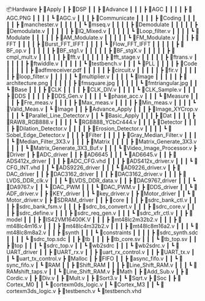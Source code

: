 📦Hardware
 ┣ 📂Apply
 ┃ ┣ 📂DSP
 ┃ ┃ ┣ 📂Advance
 ┃ ┃ ┃ ┣ 📂AGC
 ┃ ┃ ┃ ┃ ┣ 📜AGC.PNG
 ┃ ┃ ┃ ┃ ┗ 📜AGC.v
 ┃ ┃ ┃ ┣ 📂Communicate
 ┃ ┃ ┃ ┃ ┣ 📂Coding
 ┃ ┃ ┃ ┃ ┃ ┣ 📜manchester.v
 ┃ ┃ ┃ ┃ ┃ ┗ 📜mseq.v
 ┃ ┃ ┃ ┃ ┣ 📂Demodulate
 ┃ ┃ ┃ ┃ ┃ ┣ 📜Demodulate.v
 ┃ ┃ ┃ ┃ ┃ ┣ 📜IQ_Mixed.v
 ┃ ┃ ┃ ┃ ┃ ┗ 📜Loop_filter.v
 ┃ ┃ ┃ ┃ ┗ 📂Modulate
 ┃ ┃ ┃ ┃ ┃ ┣ 📜AM_Modulate.v
 ┃ ┃ ┃ ┃ ┃ ┗ 📜FM_Modulate.v
 ┃ ┃ ┃ ┣ 📂FFT
 ┃ ┃ ┃ ┃ ┣ 📂Burst_FFT_IFFT
 ┃ ┃ ┃ ┃ ┗ 📂Flow_FFT_IFFT
 ┃ ┃ ┃ ┃ ┃ ┣ 📜BF_op.v
 ┃ ┃ ┃ ┃ ┃ ┣ 📜BF_stg1.v
 ┃ ┃ ┃ ┃ ┃ ┣ 📜BF_stgX.v
 ┃ ┃ ┃ ┃ ┃ ┣ 📜cmpl_mult.v
 ┃ ┃ ┃ ┃ ┃ ┣ 📜fft.v
 ┃ ┃ ┃ ┃ ┃ ┣ 📜fft_stage.v
 ┃ ┃ ┃ ┃ ┃ ┣ 📜ftrans.v
 ┃ ┃ ┃ ┃ ┃ ┣ 📜ftwiddle.v
 ┃ ┃ ┃ ┃ ┃ ┗ 📜testbench.v
 ┃ ┃ ┃ ┗ 📂PLL
 ┃ ┃ ┃ ┃ ┣ 📂Code
 ┃ ┃ ┃ ┃ ┃ ┣ 📜adfmreceiver.pdf
 ┃ ┃ ┃ ┃ ┃ ┣ 📜circuit.v
 ┃ ┃ ┃ ┃ ┃ ┣ 📜fir.v
 ┃ ┃ ┃ ┃ ┃ ┣ 📜loop_filter.v
 ┃ ┃ ┃ ┃ ┃ ┗ 📜multiplier.v
 ┃ ┃ ┃ ┃ ┗ 📂Image
 ┃ ┃ ┃ ┃ ┃ ┣ 📜architecture.png
 ┃ ┃ ┃ ┃ ┃ ┣ 📜fmsquare.jpg
 ┃ ┃ ┃ ┃ ┃ ┗ 📜fmtriangular.jpg
 ┃ ┃ ┗ 📂Base
 ┃ ┃ ┃ ┣ 📂CLK
 ┃ ┃ ┃ ┃ ┣ 📜CLK_DIV.v
 ┃ ┃ ┃ ┃ ┗ 📜CLK_Sample.v
 ┃ ┃ ┃ ┣ 📂DDS
 ┃ ┃ ┃ ┃ ┣ 📜DDS_Gen.v
 ┃ ┃ ┃ ┃ ┗ 📜phase_acc.v
 ┃ ┃ ┃ ┗ 📂Measure
 ┃ ┃ ┃ ┃ ┣ 📜Fre_meas.v
 ┃ ┃ ┃ ┃ ┣ 📜Max_meas.v
 ┃ ┃ ┃ ┃ ┣ 📜Min_meas.v
 ┃ ┃ ┃ ┃ ┗ 📜Valid_Meas.v
 ┃ ┗ 📂Image
 ┃ ┃ ┣ 📂Advance_Apply
 ┃ ┃ ┃ ┣ 📜Image_XYCrop.v
 ┃ ┃ ┃ ┗ 📜Parallel_Line_Detector.v
 ┃ ┃ ┗ 📂Basic_Apply
 ┃ ┃ ┃ ┣ 📂Dat
 ┃ ┃ ┃ ┃ ┣ 📜RAW8_RGB888.v
 ┃ ┃ ┃ ┃ ┗ 📜RGB888_YCbCr444.v
 ┃ ┃ ┃ ┣ 📂Detector
 ┃ ┃ ┃ ┃ ┣ 📜Dilation_Detector.v
 ┃ ┃ ┃ ┃ ┣ 📜Erosion_Detector.v
 ┃ ┃ ┃ ┃ ┗ 📜Sobel_Edge_Detector.v
 ┃ ┃ ┃ ┣ 📂Filter
 ┃ ┃ ┃ ┃ ┣ 📜Gray_Median_Filter.v
 ┃ ┃ ┃ ┃ ┗ 📜Median_Filter_3X3.v
 ┃ ┃ ┃ ┣ 📂Matrix
 ┃ ┃ ┃ ┃ ┣ 📜Matrix_Generate_3X3.v
 ┃ ┃ ┃ ┃ ┗ 📜Matrix_Generate_3X3_Buf.v
 ┃ ┃ ┃ ┗ 📜Video_Image_Processor.v
 ┣ 📂Driver
 ┃ ┣ 📂ADC_driver
 ┃ ┃ ┣ 📂AD6645
 ┃ ┃ ┃ ┗ 📜AD6645.v
 ┃ ┃ ┣ 📂ADS412x_driver
 ┃ ┃ ┃ ┣ 📜ADC_CFG.vhd
 ┃ ┃ ┃ ┣ 📜ADS412x_driver.v
 ┃ ┃ ┃ ┗ 📜CFG_INT.vhd
 ┃ ┃ ┗ 📂ADS9226_driver
 ┃ ┃ ┃ ┗ 📜AD9226_driver.v
 ┃ ┣ 📂DAC_driver
 ┃ ┃ ┣ 📂DAC3162_driver
 ┃ ┃ ┃ ┣ 📜DAC3162_driver.v
 ┃ ┃ ┃ ┣ 📜LVDS_DDR_clk.v
 ┃ ┃ ┃ ┗ 📜LVDS_DDR_data.v
 ┃ ┃ ┣ 📂DAC9767_driver
 ┃ ┃ ┃ ┗ 📜DA9767.v
 ┃ ┃ ┗ 📂DAC_PWM
 ┃ ┃ ┃ ┗ 📜DAC_PWM.v
 ┃ ┣ 📂DDS_driver
 ┃ ┃ ┗ 📜ADF_driver.v
 ┃ ┣ 📂KEY_driver
 ┃ ┃ ┗ 📜key_driver.v
 ┃ ┣ 📂Motor_driver
 ┃ ┃ ┗ 📜Motor_driver.v
 ┃ ┣ 📂SDRAM_driver
 ┃ ┃ ┣ 📂core
 ┃ ┃ ┃ ┣ 📜sdrc_bank_ctl.v
 ┃ ┃ ┃ ┣ 📜sdrc_bank_fsm.v
 ┃ ┃ ┃ ┣ 📜sdrc_bs_convert.v
 ┃ ┃ ┃ ┣ 📜sdrc_core.v
 ┃ ┃ ┃ ┣ 📜sdrc_define.v
 ┃ ┃ ┃ ┣ 📜sdrc_req_gen.v
 ┃ ┃ ┃ ┗ 📜sdrc_xfr_ctl.v
 ┃ ┃ ┣ 📂model
 ┃ ┃ ┃ ┣ 📜IS42VM16400K.V
 ┃ ┃ ┃ ┣ 📜mt48lc2m32b2.v
 ┃ ┃ ┃ ┣ 📜mt48lc4m16.v
 ┃ ┃ ┃ ┣ 📜mt48lc4m32b2.v
 ┃ ┃ ┃ ┣ 📜mt48lc8m16a2.v
 ┃ ┃ ┃ ┗ 📜mt48lc8m8a2.v
 ┃ ┃ ┣ 📂synth
 ┃ ┃ ┃ ┗ 📂constraints
 ┃ ┃ ┃ ┃ ┣ 📜sdrc_synth.sdc
 ┃ ┃ ┃ ┃ ┗ 📜sdrc_top.sdc
 ┃ ┃ ┣ 📂tb
 ┃ ┃ ┃ ┣ 📜tb_core.sv
 ┃ ┃ ┃ ┗ 📜tb_top.sv
 ┃ ┃ ┣ 📂top
 ┃ ┃ ┃ ┗ 📜sdrc_top.v
 ┃ ┃ ┗ 📂wb2sdrc
 ┃ ┃ ┃ ┗ 📜wb2sdrc.v
 ┃ ┗ 📂UART_driver
 ┃ ┃ ┣ 📜UART_rx.v
 ┃ ┃ ┣ 📜uart_rx_control.v
 ┃ ┃ ┣ 📜UART_tx.v
 ┃ ┃ ┗ 📜uart_tx_control.v
 ┣ 📂Malloc
 ┃ ┣ 📂FIFO
 ┃ ┃ ┣ 📜async_fifo.v
 ┃ ┃ ┗ 📜sync_fifo.v
 ┃ ┗ 📂RAM
 ┃ ┃ ┣ 📂Shift_RAM
 ┃ ┃ ┃ ┣ 📜Line_Shift_RAM.v
 ┃ ┃ ┃ ┗ 📜RAMshift_taps.v
 ┃ ┃ ┗ 📜Line_Shift_RAM.v
 ┣ 📂Math
 ┃ ┣ 📜Add_Sub.v
 ┃ ┣ 📜Cordic.v
 ┃ ┣ 📜Div.v
 ┃ ┣ 📜Mult.v
 ┃ ┣ 📜Sort3.v
 ┃ ┗ 📜Sqrt.v
 ┣ 📂Soc
 ┃ ┣ 📂Cortex_M0
 ┃ ┃ ┗ 📜cortexm0ds_logic.v
 ┃ ┗ 📂Cortex_M3
 ┃ ┃ ┗ 📜cortexm3ds_logic.v
 ┣ 📜testbench.v
 ┗ 📜testbench.vhd